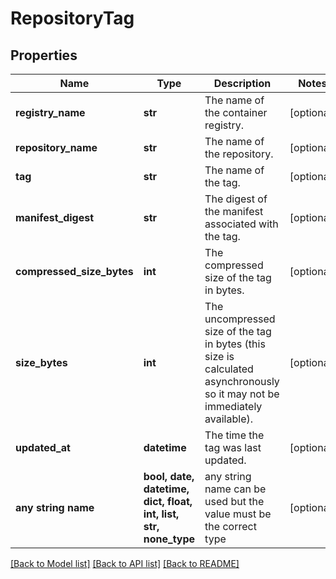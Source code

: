 # RepositoryTag


## Properties
Name | Type | Description | Notes
------------ | ------------- | ------------- | -------------
**registry_name** | **str** | The name of the container registry. | [optional] 
**repository_name** | **str** | The name of the repository. | [optional] 
**tag** | **str** | The name of the tag. | [optional] 
**manifest_digest** | **str** | The digest of the manifest associated with the tag. | [optional] 
**compressed_size_bytes** | **int** | The compressed size of the tag in bytes. | [optional] 
**size_bytes** | **int** | The uncompressed size of the tag in bytes (this size is calculated asynchronously so it may not be immediately available). | [optional] 
**updated_at** | **datetime** | The time the tag was last updated. | [optional] 
**any string name** | **bool, date, datetime, dict, float, int, list, str, none_type** | any string name can be used but the value must be the correct type | [optional]

[[Back to Model list]](../README.md#documentation-for-models) [[Back to API list]](../README.md#documentation-for-api-endpoints) [[Back to README]](../README.md)


